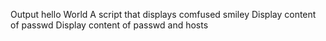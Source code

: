 Output hello World
A script that displays comfused smiley
Display content of passwd
Display content of passwd and hosts
